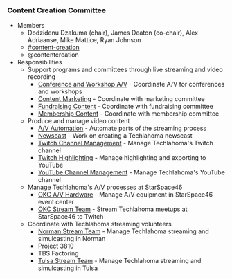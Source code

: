 ### Content Creation Committee
* Members
  * Dodzidenu Dzakuma (chair), James Deaton (co-chair), Alex Adriaanse, Mike Mattice, Ryan Johnson
  * [#content-creation](https://techlahoma.slack.com/messages/content-creation)
  * @contentcreation
* Responsibilities
  * Support programs and committees through live streaming and video recording
    * [Conference and Workshop A/V](Conference_and_Workshop_AV_Team.md) - Coordinate A/V for conferences and workshops
    * [Content Marketing](Content_Marketing_Team.md) - Coordinate with marketing committee
    * [Fundraising Content](Fundraising_Content_Team.md) - Coordinate with fundraising committee
    * [Membership Content](Membership_Content_Team.md) - Coordinate with membership committee
  * Produce and manage video content
    * [A/V Automation](AV_Automation_Team.md) - Automate parts of the streaming process
    * [Newscast](Newscast.md) - Work on creating a Techlahoma newscast
    * [Twitch Channel Management](Twitch_Channel_Management_Team.md) - Manage Techlahoma's Twitch channel
    * [Twitch Highlighting](Twitch_Highlighting_Team.md) - Manage highlighting and exporting to YouTube
    * [YouTube Channel Management](YouTube_Channel_Management_Team.md) - Manage Techlahoma's YouTube channel
  * Manage Techlahoma's A/V processes at StarSpace46
    * [OKC A/V Hardware](OKC_AV_Hardware_Team.md) - Manage A/V equipment in StarSpace46 event center
    * [OKC Stream Team](OKC_Stream_Team.md) - Stream Techlahoma meetups at StarSpace46 to Twitch
  * Coordinate with Techlahoma streaming volunteers
    * [Norman Stream Team](Norman_Stream_Team.md) - Manage Techlahoma streaming and simulcasting in Norman
    * Project 3810
    * TBS Factoring
    * [Tulsa Stream Team](Tulsa_Stream_Team.md) - Manage Techlahoma streaming and simulcasting in Tulsa
